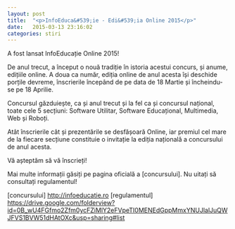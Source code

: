 ```yaml
---
layout: post
title:  "<p>InfoEduca&#539;ie - Edi&#539;ia Online 2015</p>"
date:   2015-03-13 23:16:02
categories: stiri
---
```


A fost lansat InfoEduca&#539;ie Online 2015!

De anul trecut, a &icirc;nceput o nou&#259; tradi&#539;ie &icirc;n istoria acestui concurs, &#537;i anume, edi&#539;iile online. A doua ca num&#259;r, edi&#539;ia online de anul acesta &icirc;&#537;i deschide por&#539;ile devreme, &icirc;nscrierile &icirc;ncep&acirc;nd de pe data de 18 Martie &#537;i &icirc;ncheindu-se pe 18 Aprilie.

Concursul g&#259;zduie&#537;te, ca &#537;i anul trecut &#537;i la fel ca &#537;i concursul na&#539;ional, toate cele 5 sec&#539;iuni: Software Utilitar, Software Educa&#539;ional, Multimedia, Web &#537;i Robo&#539;i.

At&acirc;t &icirc;nscrierile c&acirc;t &#537;i prezent&#259;rile se desf&#259;&#537;oar&#259; Online, iar premiul cel mare de la fiecare sec&#539;iune constituie o invita&#539;ie la edi&#539;ia na&#539;ional&#259; a concursului de anul acesta.

V&#259; a&#537;tept&#259;m s&#259; v&#259; &icirc;nscrie&#539;i!

Mai multe informa&#539;ii g&#259;si&#539;i pe pagina oficial&#259; a [concursului]. Nu uita&#539;i s&#259; consulta&#539;i regulamentul!

[concursului] http://infoeducatie.ro
[regulamentul] https://drive.google.com/folderview?id=0B_wU4FGfmo2Zfm0ycFZiMlY2eFVpeTI0MENEdGppMmxYNUJlalJuQWJFVS1BVW51dHAtOXc&usp=sharing#list